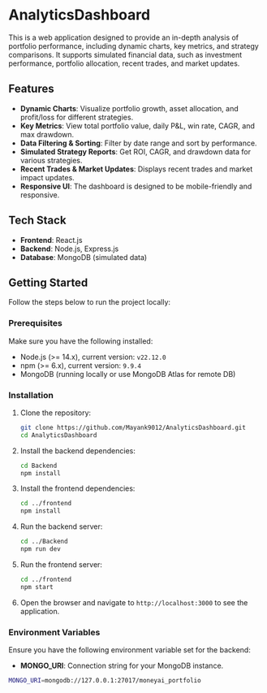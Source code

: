 # AnalyticsDashboard

This is a web application designed to provide an in-depth analysis of portfolio performance, including dynamic charts, key metrics, and strategy comparisons. It supports simulated financial data, such as investment performance, portfolio allocation, recent trades, and market updates.

## Features

- **Dynamic Charts**: Visualize portfolio growth, asset allocation, and profit/loss for different strategies.
- **Key Metrics**: View total portfolio value, daily P&L, win rate, CAGR, and max drawdown.
- **Data Filtering & Sorting**: Filter by date range and sort by performance.
- **Simulated Strategy Reports**: Get ROI, CAGR, and drawdown data for various strategies.
- **Recent Trades & Market Updates**: Displays recent trades and market impact updates.
- **Responsive UI**: The dashboard is designed to be mobile-friendly and responsive.

## Tech Stack

- **Frontend**: React.js
- **Backend**: Node.js, Express.js
- **Database**: MongoDB (simulated data)

## Getting Started

Follow the steps below to run the project locally:

### Prerequisites

Make sure you have the following installed:
- Node.js (>= 14.x), current version: `v22.12.0`
- npm (>= 6.x), current version: `9.9.4`
- MongoDB (running locally or use MongoDB Atlas for remote DB)

### Installation

1. Clone the repository:

    ```bash
    git clone https://github.com/Mayank9012/AnalyticsDashboard.git
    cd AnalyticsDashboard
    ```

2. Install the backend dependencies:

    ```bash
    cd Backend
    npm install
    ```

3. Install the frontend dependencies:

    ```bash
    cd ../frontend
    npm install
    ```

4. Run the backend server:

    ```bash
    cd ../Backend
    npm run dev
    ```

5. Run the frontend server:

    ```bash
    cd ../frontend
    npm start
    ```

6. Open the browser and navigate to `http://localhost:3000` to see the application.

### Environment Variables

Ensure you have the following environment variable set for the backend:

- **MONGO_URI**: Connection string for your MongoDB instance.

```bash
MONGO_URI=mongodb://127.0.0.1:27017/moneyai_portfolio

